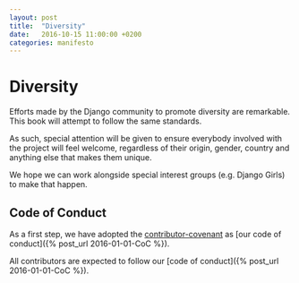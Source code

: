 ```yaml
---
layout: post
title:  "Diversity"
date:   2016-10-15 11:00:00 +0200
categories: manifesto
---
```


# Diversity

Efforts made by the Django community to promote diversity are remarkable. This book will attempt to follow the same standards.

As such, special attention will be given to ensure everybody involved with the project will feel welcome, regardless of their origin, gender, country and anything else that makes them unique.

We hope we can work alongside special interest groups (e.g. Django Girls) to make that happen.


## Code of Conduct

As a first step, we have adopted the [contributor-covenant](http://contributor-covenant.org/) as [our code of conduct]({% post_url 2016-01-01-CoC %}).

All contributors are expected to follow our [code of conduct]({% post_url 2016-01-01-CoC %}).
